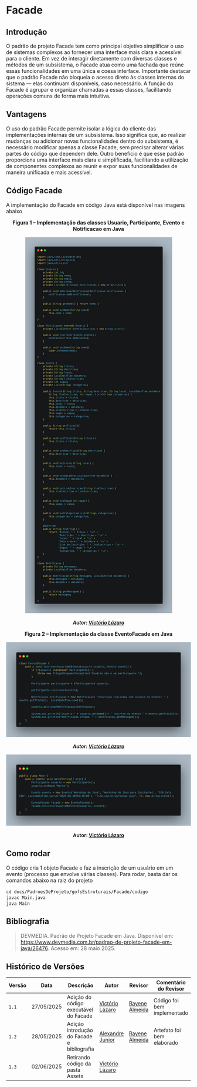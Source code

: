 # Facade

## Introdução 

O padrão de projeto Facade tem como principal objetivo simplificar o uso de sistemas complexos ao fornecer uma interface mais clara e acessível para o cliente. Em vez de interagir diretamente com diversas classes e métodos de um subsistema, o Facade atua como uma fachada que reúne essas funcionalidades em uma única e coesa interface. Importante destacar que o padrão Facade não bloqueia o acesso direto às classes internas do sistema — elas continuam disponíveis, caso necessário. A função do Facade é agrupar e organizar chamadas a essas classes, facilitando operações comuns de forma mais intuitiva.

## Vantagens 
O uso do padrão Facade permite isolar a lógica do cliente das implementações internas de um subsistema. Isso significa que, ao realizar mudanças ou adicionar novas funcionalidades dentro do subsistema, é necessário modificar apenas a classe Facade, sem precisar alterar várias partes do código que dependem dele. Outro benefício é que esse padrão proporciona uma interface mais clara e simplificada, facilitando a utilização de componentes complexos ao reunir e expor suas funcionalidades de maneira unificada e mais acessível.

## Código Facade

A implementação do Facade em código Java está disponível nas imagens abaixo

<center>

<a id="fig2">**Figura 1 – Implementação das classes Usuario, Participante, Evento e Notificacao em Java**</a>

![Classes Usuario, Participante, Evento, Notificacao](../../../assets/Facade/cod1.png)

<font size="2"><p style="text-align: center"><b>_Autor: <a href="https://github.com/Victor-oss">Victório Lázaro</a>_</b></p></font>

<a id="fig2">**Figura 2 – Implementação da classe EventoFacade em Java**</a>

![Classe EventoFacade](../../../assets/Facade/cod2.png)

<font size="2"><p style="text-align: center"><b>_Autor: <a href="https://github.com/Victor-oss">Victório Lázaro</a>_</b></p></font>

![Classe Main](../../../assets/Facade/cod3.png)

<font size="2"><p style="text-align: center"><b>Autor: <a href="https://github.com/Victor-oss">Victório Lázaro</a> </b></p></font>

</center>


## Como rodar

O código cria 1 objeto Facade e faz a inscrição de um usuário em um evento (processo que envolve várias classes). Para rodar, basta dar os comandos abaixo na raiz do projeto

```
cd docs/PadroesDeProjeto/gofsEstruturais/Facade/codigo
javac Main.java
java Main
```

## Bibliografia

> DEVMEDIA. Padrão de Projeto Facade em Java. Disponível em: https://www.devmedia.com.br/padrao-de-projeto-facade-em-java/26476. Acesso em: 28 maio 2025.
>

## Histórico de Versões

| Versão | Data       | Descrição                                                      | Autor                                            | Revisor | Comentário do Revisor |
| ------ | ---------- | -------------------------------------------------------------- | ------------------------------------------------ | ------- | --------------------- |
| `1.1`  | 27/05/2025 | Adição do código executável do Facade | [Victório Lázaro](https://github.com/Victor-oss) |     [Rayene Almeida](https://github.com/rayenealmeida)     |  Código foi bem implementado |
| `1.2`  | 28/05/2025 | Adição introdução do Facade e bibliografia| [Alexandre Junior](https://github.com/AlexandreLJr) |      [Rayene Almeida](https://github.com/rayenealmeida)     |  Artefato foi bem elaborado |
| `1.3`  | 02/06/2025 | Retirando código da pasta Assets | [Victório Lázaro](https://github.com/Victor-oss) |  |